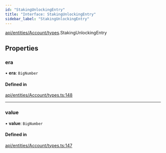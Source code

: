 ```yaml
---
id: "StakingUnlockingEntry"
title: "Interface: StakingUnlockingEntry"
sidebar_label: "StakingUnlockingEntry"
---
```


[api/entities/Account/types](../../../../../../modules/API/Entities/Account/Types/Types.md).StakingUnlockingEntry

## Properties

### era

• **era**: `BigNumber`

#### Defined in

[api/entities/Account/types.ts:148](https://github.com/PolymeshAssociation/polymesh-sdk/blob/49a0066c3/src/api/entities/Account/types.ts#L148)

___

### value

• **value**: `BigNumber`

#### Defined in

[api/entities/Account/types.ts:147](https://github.com/PolymeshAssociation/polymesh-sdk/blob/49a0066c3/src/api/entities/Account/types.ts#L147)

